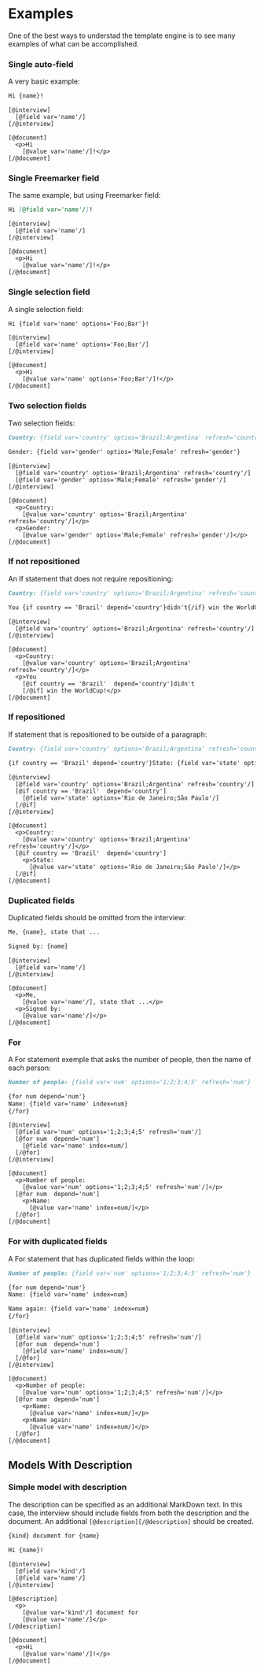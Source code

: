 # Examples

One of the best ways to understad the template engine is to see many examples of what can be accomplished.

### Single auto-field

A very basic example:

```Markdown
Hi {name}!
```

```FreeMarker
[@interview]
  [@field var='name'/]
[/@interview]

[@document]
  <p>Hi
    [@value var='name'/]!</p>
[/@document]
```

### Single Freemarker field

The same example, but using Freemarker field:

```Markdown
Hi [@field var='name'/]!
```

```FreeMarker
[@interview]
  [@field var='name'/]
[/@interview]

[@document]
  <p>Hi
    [@value var='name'/]!</p>
[/@document]
```

### Single selection field

A single selection field:

```Markdown
Hi {field var='name' options='Foo;Bar'}!
```

```FreeMarker
[@interview]
  [@field var='name' options='Foo;Bar'/]
[/@interview]

[@document]
  <p>Hi
    [@value var='name' options='Foo;Bar'/]!</p>
[/@document]
```

### Two selection fields

Two selection fields:

```Markdown
Country: {field var='country' optios='Brazil;Argentina' refresh='country'}

Gender: {field var='gender' optios='Male;Female' refresh='gender'}
```

```FreeMarker
[@interview]
  [@field var='country' optios='Brazil;Argentina' refresh='country'/]
  [@field var='gender' optios='Male;Female' refresh='gender'/]
[/@interview]

[@document]
  <p>Country:
    [@value var='country' optios='Brazil;Argentina' refresh='country'/]</p>
  <p>Gender:
    [@value var='gender' optios='Male;Female' refresh='gender'/]</p>
[/@document]
```

### If not repositioned

An If statement that does not require repositioning:

```Markdown
Country: {field var='country' options='Brazil;Argentina' refresh='country'}

You {if country == 'Brazil' depend='country'}didn't{/if} win the WorldCup!
```

```FreeMarker
[@interview]
  [@field var='country' options='Brazil;Argentina' refresh='country'/]
[/@interview]

[@document]
  <p>Country:
    [@value var='country' options='Brazil;Argentina' refresh='country'/]</p>
  <p>You
    [@if country == 'Brazil'  depend='country']didn't
    [/@if] win the WorldCup!</p>
[/@document]
```

### If repositioned

If statement that is repositioned to be outside of a paragraph:

```Markdown
Country: {field var='country' options='Brazil;Argentina' refresh='country'}

{if country == 'Brazil' depend='country'}State: {field var='state' options='Rio de Janeiro;São Paulo'}{/if}

```

```FreeMarker
[@interview]
  [@field var='country' options='Brazil;Argentina' refresh='country'/]
  [@if country == 'Brazil'  depend='country']
    [@field var='state' options='Rio de Janeiro;São Paulo'/]
  [/@if]
[/@interview]

[@document]
  <p>Country:
    [@value var='country' options='Brazil;Argentina' refresh='country'/]</p>
  [@if country == 'Brazil'  depend='country']
    <p>State:
      [@value var='state' options='Rio de Janeiro;São Paulo'/]</p>
  [/@if]
[/@document]
```

### Duplicated fields

Duplicated fields should be omitted from the interview:

```Markdown
Me, {name}, state that ...

Signed by: {name}
```

```FreeMarker
[@interview]
  [@field var='name'/]
[/@interview]

[@document]
  <p>Me,
    [@value var='name'/], state that ...</p>
  <p>Signed by:
    [@value var='name'/]</p>
[/@document]
```

### For

A For statement exemple that asks the number of people, then the name of each person:

```Markdown
Number of people: {field var='num' options='1;2;3;4;5' refresh='num'}

{for num depend='num'}
Name: {field var='name' index=num}
{/for}
```

```FreeMarker
[@interview]
  [@field var='num' options='1;2;3;4;5' refresh='num'/]
  [@for num  depend='num']
    [@field var='name' index=num/]
  [/@for]
[/@interview]

[@document]
  <p>Number of people:
    [@value var='num' options='1;2;3;4;5' refresh='num'/]</p>
  [@for num  depend='num']
    <p>Name:
      [@value var='name' index=num/]</p>
  [/@for]
[/@document]
```

### For with duplicated fields

A For statement that has duplicated fields within the loop:

```Markdown
Number of people: {field var='num' options='1;2;3;4;5' refresh='num'}

{for num depend='num'}
Name: {field var='name' index=num}

Name again: {field var='name' index=num}
{/for}
```

```FreeMarker
[@interview]
  [@field var='num' options='1;2;3;4;5' refresh='num'/]
  [@for num  depend='num']
    [@field var='name' index=num/]
  [/@for]
[/@interview]

[@document]
  <p>Number of people:
    [@value var='num' options='1;2;3;4;5' refresh='num'/]</p>
  [@for num  depend='num']
    <p>Name:
      [@value var='name' index=num/]</p>
    <p>Name again:
      [@value var='name' index=num/]</p>
  [/@for]
[/@document]
```

## Models With Description

### Simple model with description

The description can be specified as an additional MarkDown text. In this case, the interview should include 
fields from both the description and the document. An additional ```[@description][/@description]``` 
should be created. 

```Markdown Description
{kind} document for {name}
```

```Markdown Document
Hi {name}!
```

```FreeMarker
[@interview]
  [@field var='kind'/]
  [@field var='name'/]
[/@interview]

[@description]
  <p>
    [@value var='kind'/] document for
    [@value var='name'/]</p>
[/@description]

[@document]
  <p>Hi
    [@value var='name'/]!</p>
[/@document]
```
